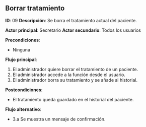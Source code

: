 ## Borrar tratamiento
**ID**: 09
**Descripción**: Se borra el tratamiento actual del paciente.

**Actor principal**: Secretario
**Actor secundario**: Todos los usuarios

**Precondiciones**:
* Ninguna

**Flujo principal**:
1. El administrador quiere borrar el tratamiento de un paciente.
1. El administrador accede a la función desde el usuario.
1. El administrador borra su tratamiento y se añade al historial.

**Postcondiciones**: 
* El tratamiento queda guardado en el historial del paciente.

**Flujo alternativo**:
* 3.a Se muestra un mensaje de confirmación.
